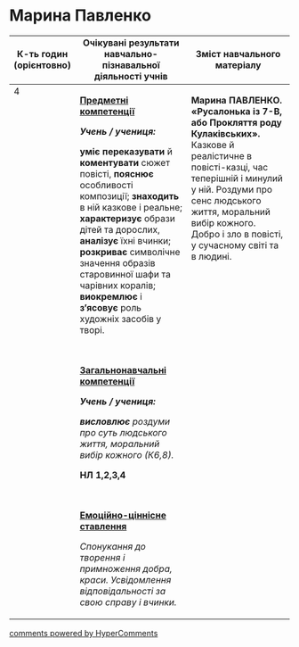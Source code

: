 <div id="hypercomments_widget" class="js-hypercomments-widget invisible"></div>

# Марина Павленко

<table>
  <tr>
    <td width="10%" align="center"><b>К-ть годин (орієнтовно)</b></td>
    <td width="45%" align="center"><b>Очікувані результати навчально-пізнавальної діяльності учнів</b></td>
    <td width="45%" align="center"><b>Зміст навчального матеріалу</b></td>
  </tr>
<tbody>
  <tr>
<td width="10%" style="vertical-align:top !important;">4</td>
    <td width="45%" style="vertical-align:top !important;">
<p><strong><u>Предметні компетенції </u></strong></p>
<p><strong><em>Учень / учениця: </em></strong></p>
<p><strong>уміє переказувати</strong> й <strong>коментувати</strong> сюжет повісті, <strong>пояснює </strong>особливості композиції; <strong>знаходить </strong>в ній казкове і реальне; <strong>характеризує</strong> образи дітей та дорослих, <strong>аналізує</strong> їхні вчинки; <strong>розкриває</strong> символічне значення образів старовинної шафи та чарівних коралів; <strong>виокремлює</strong> і <strong>з&rsquo;ясовує</strong> роль художніх засобів у творі.</p>
<p><em>&nbsp;</em></p>
<p><strong><u>Загальнонавчальні компетенції</u></strong></p>
<p><strong><em>Учень / учениця: </em></strong></p>
<p><strong><em>висловлює</em></strong><em> роздуми про суть людського життя, моральний вибір </em><em>кожного (К6,8).</em></p>
<p><strong>НЛ 1,2,3,4</strong></p>
<p>&nbsp;</p>
<p><strong><u>Емоційно-ціннісне ставлення</u></strong></p>
<p><em>Спонукання до творення і примноження добра, краси. Усвідомлення відповідальності за свою справу і вчинки.</em></p>
</td>
    <td width="45%" style="vertical-align:top !important;">
<p><strong>Марина ПАВЛЕНКО. &laquo;Русалонька із 7-В, або Прокляття роду Кулаківських&raquo;. </strong>Казкове й реалістичне в повісті-казці, час теперішній і минулий у ній. Роздуми про сенс людського життя, моральний вибір кожного. Добро і зло в повісті, у сучасному світі та в людині.</p></td>
  </tr>
</tbody>
</table>

<div class="js-hypercomments-container">
<a href="http://hypercomments.com" class="hc-link" title="comments widget">comments powered by HyperComments</a>
</div>